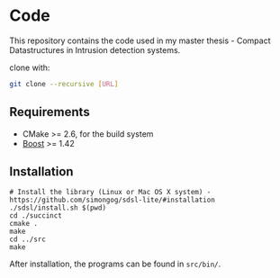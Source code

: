 # Code

This repository contains the code used in my master thesis - Compact Datastructures in Intrusion detection systems.

clone with: 

```sh
git clone --recursive [URL]

```

## Requirements

* CMake >= 2.6, for the build system
* [Boost](https://www.boost.org/doc/libs/1_66_0/more/getting_started/unix-variants.html) >= 1.42


## Installation
```
# Install the library (Linux or Mac OS X system) - https://github.com/simongog/sdsl-lite/#installation
./sdsl/install.sh $(pwd)
cd ./succinct
cmake .
make
cd ../src
make
```

After installation, the programs can be found in `src/bin/`. 
